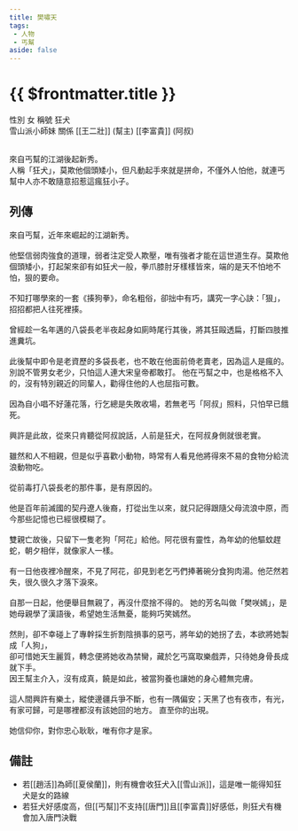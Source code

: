 ```yaml
---
title: 樊嘯天
tags:
 - 人物
 - 丐幫
aside: false
---
```


# {{ $frontmatter.title }}

<ChTabs position="bottom">
	<ChTab title="樊嘯天">
		<Ch src='/images/characters/special4/normal.png' position='right'/>
		<ChName nameZh='樊嘯天' nameEn='Fan Xiao Tian' position='right' />
		<ChTable>
			<ChTr>
				<ChTd isTitle=true>
					性別
				</ChTd>
				<ChTd>
					女
				</ChTd>
			</ChTr>
			<ChTr>
				<ChTd isTitle=true>
					稱號
				</ChTd>
				<ChTd>
					狂犬<br>雪山派小師妹
				</ChTd>
			</ChTr>
			<ChTr>
				<ChTd isTitle=true position='center'>
					關係
				</ChTd>
			</ChTr>
			<ChTr>
				<ChTd position='center'>
					[[王二壯]] (幫主)
				</ChTd>
			</ChTr>
			<ChTr>
				<ChTd position='center'>
					[[李富貴]] (阿叔)
				</ChTd>
			</ChTr>
		</ChTable>
	</ChTab>
</ChTabs>
<br><br>

來自丐幫的江湖後起新秀。  
人稱「狂犬」，莫欺他個頭矮小，但凡動起手來就是拼命，不僅外人怕他，就連丐幫中人亦不敢隨意招惹這瘋狂小子。

## 列傳

<Tabs>
  <Tab title="列傳一">
	來自丐幫，近年來崛起的江湖新秀。<br><br>
	他堅信弱肉強食的道理，弱者注定受人欺壓，唯有強者才能在這世道生存。莫欺他個頭矮小，打起架來卻有如狂犬一般，拳爪膝肘牙樣樣皆來，端的是天不怕地不怕，狠的要命。<br><br>
	不知打哪學來的一套《揍狗拳》，命名粗俗，卻拙中有巧，講究一字心訣：「狠」，招招都把人往死裡揍。<br><br>
	曾經趁一名年邁的八袋長老半夜起身如廁時尾行其後，將其狂毆透扁，打斷四肢推進糞坑。<br><br>
	此後幫中即令是老資歷的多袋長老，也不敢在他面前倚老賣老，因為這人是瘋的。別說不管男女老少，只怕這人連大宋皇帝都敢打。
  </Tab>
  <Tab title="列傳二">
	他在丐幫之中，也是格格不入的，沒有特別親近的同輩人，勸得住他的人也屈指可數。<br><br>
	因為自小唱不好蓮花落，行乞總是失敗收場，若無老丐「阿叔」照料，只怕早已餓死。<br><br>
	興許是此故，從來只肯聽從阿叔說話，人前是狂犬，在阿叔身側就很老實。<br><br>
	雖然和人不相親，但是似乎喜歡小動物，時常有人看見他將得來不易的食物分給流浪動物吃。<br><br>
  </Tab>
  <Tab title="列傳三">
	從前毒打八袋長老的那件事，是有原因的。<br><br>
	他是百年前滅國的契丹遼人後裔，打從出生以來，就只記得跟隨父母流浪中原，而今那些記憶也已經很模糊了。<br><br>
	雙親亡故後，只留下一隻老狗「阿花」給他。阿花很有靈性，為年幼的他驅蚊趕蛇，朝夕相伴，就像家人一樣。<br><br>
	有一日他夜裡冷醒來，不見了阿花，卻見到老乞丐們捧著碗分食狗肉湯。他茫然若失，很久很久才落下淚來。<br><br>
	自那一日起，他便舉目無親了，再沒什麼捨不得的。
  </Tab>
  <Tab title="列傳四">
	她的芳名叫做「樊咲嫣」，是她母親學了漢語後，希望她生活無憂，能夠巧笑嫣然。<br><br>
	然則，卻不幸碰上了專幹採生折割陰損事的惡丐，將年幼的她拐了去，本欲將她製成「人狗」，<br>
	卻可惜她天生麗質，轉念便將她收為禁臠，藏於乞丐窩取樂戲弄，只待她身骨長成就下手。<br>
	因王幫主介入，沒有成真，饒是如此，被當狗養也讓她的身心體無完膚。<br><br>
	這人間興許有樂土，縱使邊疆兵爭不斷，也有一隅偏安；天黑了也有夜市，有光，有家可歸，可是哪裡都沒有該她回的地方。
	直至你的出現。<br><br>
	她信仰你，對你忠心耿耿，唯有你才是家。
  </Tab>
</Tabs>

## 備註

- 若[[趙活]]為師[[夏侯蘭]]，則有機會收狂犬入[[雪山派]]，這是唯一能得知狂犬是女的路線
- 若狂犬好感度高，但[[丐幫]]不支持[[唐門]]且[[李富貴]]好感低，則狂犬有機會加入唐門決戰